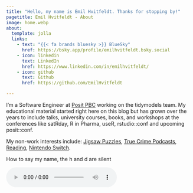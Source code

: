 ```yaml
---
title: "Hello, my name is Emil Hvitfeldt. Thanks for stopping by!"
pagetitle: Emil Hvitfeldt - About
image: home.webp
about:
  template: jolla
  links:
    - text: "{{< fa brands bluesky >}} BlueSky"
      href: https://bsky.app/profile/emilhvitfeldt.bsky.social
    - icon: linkedin
      text: LinkedIn
      href: https://www.linkedin.com/in/emilhvitfeldt/
    - icon: github
      text: Github
      href: https://github.com/EmilHvitfeldt

---
```






I’m a Software Engineer at [Posit PBC](https://posit.co/) working on the tidymodels team. My educational material started right here on this blog but has grown over the years to include talks, university courses, books, and workshops at the conferences like satRday, R in Pharma, useR, rstudio::conf and upcoming posit::conf.

My non-work interests include: [Jigsaw Puzzles](https://oddpieces.com/), [True Crime Podcasts](https://audioboom.com/channels/5013847), [Reading](https://bookshop.org/books/the-color-of-law-a-forgotten-history-of-how-our-government-segregated-america/9781631494536), [Nintendo Switch](https://www.zelda.com/tears-of-the-kingdom/).

<div class="pa1 pa2-ns tc ph4">
<p class="fw2 pb1">How to say my name, the h and d are silent</p>
<p>
<audio src="my-name.m4a" controls=""></audio>
</p>
</div>
